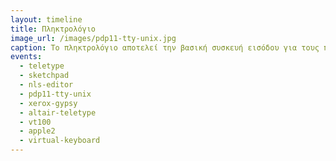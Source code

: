```yaml
---
layout: timeline 
title: Πληκτρολόγιο 
image_url: /images/pdp11-tty-unix.jpg
caption: Το πληκτρολόγιο αποτελεί την βασική συσκευή εισόδου για τους πρώτους διαδραστικούς υπολογιστές καθώς ήταν μια από τις πιο διαθέσιμες και αξιόπιστες συσκευές από τις διαχρονικές εφαρμογές του παραδοσιακού αναλογικού τηλέγραφου. 
events:
  - teletype
  - sketchpad
  - nls-editor 
  - pdp11-tty-unix
  - xerox-gypsy
  - altair-teletype
  - vt100
  - apple2
  - virtual-keyboard
---
```


